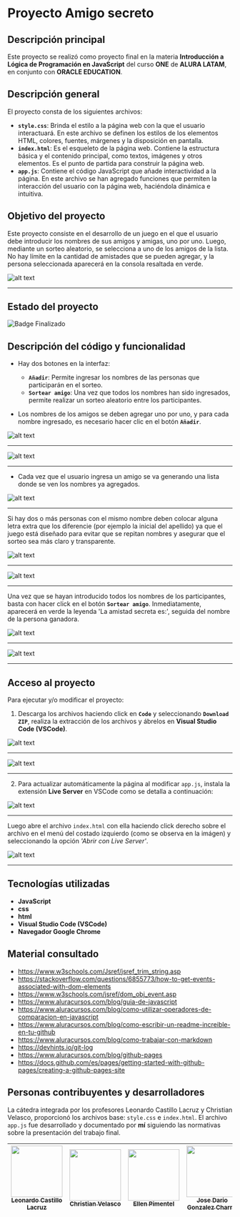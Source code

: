 # Proyecto Amigo secreto

## Descripción principal

Este proyecto se realizó como proyecto final en la materia **Introducción a Lógica de Programación en JavaScript** del curso **ONE** de **ALURA LATAM**, en conjunto con **ORACLE EDUCATION**.

## Descripción general

El proyecto consta de los siguientes archivos:

- **`style.css`**: Brinda el estilo a la página web con la que el usuario interactuará. En este archivo se definen los estilos de los elementos HTML, colores, fuentes, márgenes y la disposición en pantalla.
- **`index.html`**: Es el esqueleto de la página web. Contiene la estructura básica y el contenido principal, como textos, imágenes y otros elementos. Es el punto de partida para construir la página web.
- **`app.js`**: Contiene el código JavaScript que añade interactividad a la página. En este archivo se han agregado funciones que permiten la interacción del usuario con la página web, haciéndola dinámica e intuitiva.

## Objetivo del proyecto

Este proyecto consiste en el desarrollo de un juego en el que el usuario debe introducir los nombres de sus amigos y amigas, uno por uno. Luego, mediante un sorteo aleatorio, se selecciona a uno de los amigos de la lista. No hay límite en la cantidad de amistades que se pueden agregar, y la persona seleccionada aparecerá en la consola resaltada en verde.

![alt text](img-ilustrativas/0.png)

---------------

## Estado del proyecto
   ![Badge Finalizado](https://img.shields.io/badge/STATUS-%20FINALIZADO-GREEN)

## Descripción del código y funcionalidad

- Hay dos botones en la interfaz:
  - **`Añadir`**: Permite ingresar los nombres de las personas que participarán en el sorteo.
  - **`Sortear amigo`**: Una vez que todos los nombres han sido ingresados, permite realizar un sorteo aleatorio entre los participantes.

- Los nombres de los amigos se deben agregar uno por uno, y para cada nombre ingresado, es necesario hacer clic en el botón **`Añadir`**.


![alt text](img-ilustrativas/1.png)

---------------

![alt text](img-ilustrativas/2.png)

-----------------

- Cada vez que el usuario ingresa un amigo se va generando una lista donde se ven los nombres ya agregados.

![alt text](img-ilustrativas/3.png)

-----------------

Si hay dos o más personas con el mismo nombre deben colocar alguna letra extra que los diferencie (por ejemplo la inicial del apellido) ya que el juego está diseñado para evitar que se repitan nombres y asegurar que el sorteo sea más claro y transparente.

![alt text](img-ilustrativas/4.png)

-----------------


![alt text](img-ilustrativas/5.png)

-----------------

 Una vez que se hayan introducido todos los nombres de los participantes, basta con hacer click en el botón **`Sortear amigo`**. Inmediatamente, aparecerá en verde la leyenda 'La amistad secreta es:', seguida del nombre de la persona ganadora.

![alt text](img-ilustrativas/6.png)

-----------------

![alt text](img-ilustrativas/7.png)

-----------------

## Acceso al proyecto

Para ejecutar y/o modificar el proyecto:

1. Descarga los archivos haciendo click en **`Code`** y seleccionando **`Download ZIP`**, realiza la extracción de los archivos y ábrelos en **Visual Studio Code (VSCode)**.

![alt text](img-ilustrativas/8.png)

-----------------

![alt text](img-ilustrativas/9.png)

-----------------

2. Para actualizar automáticamente la página al modificar `app.js`, instala la extensión **Live Server** en VSCode como se detalla a continuación: 

![alt text](img-ilustrativas/10.png)

---------------------

Luego abre el archivo `index.html` con ella haciendo click derecho sobre el archivo en el menú del costado izquierdo (como se observa en la imágen) y seleccionando la opción *'Abrir con Live Server'*.

![alt text](img-ilustrativas/11.png)

-----------------

## Tecnologías utilizadas

- **JavaScript**
- **css**
- **html**
- **Visual Studio Code (VSCode)**
- **Navegador Google Chrome**

## Material consultado
- https://www.w3schools.com/Jsref/jsref_trim_string.asp
- https://stackoverflow.com/questions/6855773/how-to-get-events-associated-with-dom-elements
- https://www.w3schools.com/jsref/dom_obj_event.asp
- https://www.aluracursos.com/blog/guia-de-javascript
- https://www.aluracursos.com/blog/como-utilizar-operadores-de-comparacion-en-javascript
- https://www.aluracursos.com/blog/como-escribir-un-readme-increible-en-tu-github
- https://www.aluracursos.com/blog/como-trabajar-con-markdown
- https://devhints.io/git-log
- https://www.aluracursos.com/blog/github-pages
- https://docs.github.com/es/pages/getting-started-with-github-pages/creating-a-github-pages-site

## Personas contribuyentes y desarrolladores

La cátedra integrada por los profesores Leonardo Castillo Lacruz y Christian Velasco, proporcionó los archivos base: `style.css` e `index.html`. El archivo `app.js` fue desarrollado y documentado por **mí** siguiendo las normativas sobre la presentación del trabajo final.

| [<img src="https://avatars.githubusercontent.com/u/4803845?v=4" width=115><br><sub>Leonardo Castillo Lacruz</sub>](https://github.com/ljcl79) |  [<img src="https://avatars.githubusercontent.com/u/29123800?v=4" width=115><br><sub>Christian Velasco</sub>](https://github.com/christianpva) | [<img src="https://avatars.githubusercontent.com/u/71970858?v=4" width=115><br><sub>Ellen Pimentel</sub>](https://github.com/Ellen-code) | [<img src="https://avatars.githubusercontent.com/u/75937414?v=4" width=115><br><sub>Jose Dario Gonzalez Charris</sub>](https://github.com/JoseDarioGonzalezCha) |  [<img src="https://avatars.githubusercontent.com/u/110127199?v=4" width=115><br><sub>Cintia B. Enfarrell Crisie</sub>](https://github.com/CintiaBEC) |
| :---: | :---: | :---: |:---: |:---: |
